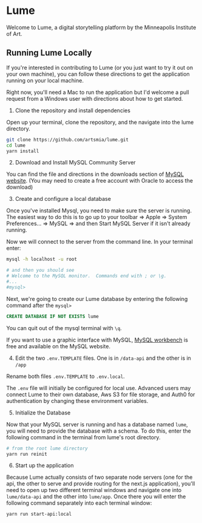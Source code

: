 # Lume

Welcome to Lume, a digital storytelling platform by the Minneapolis Institute of Art.

## Running Lume Locally

If you're interested in contributing to Lume (or you just want to try it out on your own machine), you can follow these directions to get the application running on your local machine.

Right now, you'll need a Mac to run the application but I'd welcome a pull request from a Windows user with directions about how to get started.

1. Clone the repository and install dependencies

Open up your terminal, clone the repository, and the navigate into the lume directory.

```bash
git clone https://github.com/artsmia/lume.git
cd lume
yarn install


```

2. Download and Install MySQL Community Server

You can find the file and directions in the downloads section of [MySQL website](https://dev.mysql.com/downloads/mysql/). (You may need to create a free account with Oracle to access the download)

3. Create and configure a local database

Once you've installed Mysql, you need to make sure the server is running. The easiest way to do this is to go up to your toolbar => Apple => System Preferences... => MySQL => and then Start MySQL Server if it isn't already running.

Now we will connect to the server from the command line. In your terminal enter:

```bash
mysql -h localhost -u root

# and then you should see
# Welcome to the MySQL monitor.  Commands end with ; or \g.
#...
#mysql>

```

Next, we're going to create our Lume database by entering the following command after the `mysql>`

```sql
CREATE DATABASE IF NOT EXISTS lume
```

You can quit out of the mysql terminal with `\q`.

If you want to use a graphic interface with MySQL, [MySQL workbench](https://dev.mysql.com/doc/workbench/en/) is free and available on the MySQL website.

4. Edit the two `.env.TEMPLATE` files.  One is in `/data-api` and the other is in `/app`

Rename both files `.env.TEMPLATE` to `.env.local`.

The `.env` file will initially be configured for local use. Advanced users may connect Lume to their own database, Aws S3 for file storage, and Auth0 for authentication by changing these environment variables.

5. Initialize the Database

Now that your MySQL server is running and has a database named `lume`, you will need to provide the database with a schema. To do this, enter the following command in the terminal from lume's root directory.

```bash
# from the root lume directory
yarn run reinit
```

6. Start up the application

Because Lume actually consists of two separate node servers (one for the api, the other to serve and provide routing for the next.js application), you'll need to open up two different terminal windows and navigate one into `lume/data-api` and the other into `lume/app`. Once there you will enter the following command separately into each terminal window:

```bash
yarn run start-api:local
```
